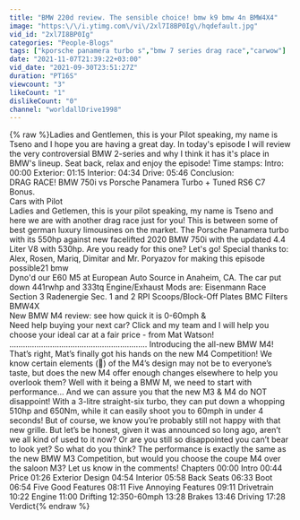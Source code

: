 ```yaml
---
title: "BMW 220d review. The sensible choice! bmw k9 bmw 4n BMW4X4"
image: "https:\/\/i.ytimg.com\/vi\/2xl7I8BP0Ig\/hqdefault.jpg"
vid_id: "2xl7I8BP0Ig"
categories: "People-Blogs"
tags: ["kporsche panamera turbo s","bmw 7 series drag race","carwow"]
date: "2021-11-07T21:39:22+03:00"
vid_date: "2021-09-30T23:51:27Z"
duration: "PT16S"
viewcount: "3"
likeCount: "1"
dislikeCount: "0"
channel: "worldallDrive1998"
---
```

{% raw %}Ladies and Gentlemen, this is your Pilot speaking, my name is Tseno and I hope you are having a great day. In today's episode I will review the very controversial BMW 2-series and why I think it has it's place in BMW's lineup. Seat back, relax and enjoy the episode! Time stamps: Intro: 00:00 Exterior: 01:15 Interior: 04:34 Drive: 05:46 Conclusion:<br />DRAG RACE! BMW 750i vs Porsche Panamera Turbo + Tuned RS6 C7 Bonus.<br />Cars with Pilot<br />Ladies and Getlemen, this is your pilot speaking, my name is Tseno and here we are with another drag race just for you! This is between some of best german luxury limousines on the market. The Porsche Panamera turbo with its 550hp against new facelifted 2020 BMW 750i with the updated 4.4 Liter V8 with 530hp. Are you ready for this one? Let's go! Special thanks to: Alex, Rosen, Mariq, Dimitar and Mr. Poryazov for making this episode possible21 bmw<br />Dyno'd our E60 M5 at European Auto Source in Anaheim, CA. The car put down 441rwhp and 333tq Engine/Exhaust Mods are: Eisenmann Race Section 3 Radenergie Sec. 1 and 2 RPI Scoops/Block-Off Plates BMC Filters BMW4X<br />New BMW M4 review: see how quick it is 0-60mph &amp; <br />Need help buying your next car? Click and my team and I will help you choose your ideal car at a fair price - from Mat Watson! ............................................................. Introducing the all-new BMW M4! That’s right, Mat’s finally got his hands on the new M4 Competition! We know certain elements (👀) of the M4’s design may not be to everyone’s taste, but does the new M4 offer enough changes elsewhere to help you overlook them? Well with it being a BMW M, we need to start with performance… And we can assure you that the new M3 &amp; M4 do NOT disappoint! With a 3-litre straight-six turbo, they can put down a whopping 510hp and 650Nm, while it can easily shoot you to 60mph in under 4 seconds! But of course, we know you’re probably still not happy with that new grille. But let’s be honest, given it was announced so long ago, aren’t we all kind of used to it now? Or are you still so disappointed you can’t bear to look yet? So what do you think? The performance is exactly the same as the new BMW M3 Competition, but would you choose the coupe M4 over the saloon M3? Let us know in the comments! Chapters 00:00​ Intro 00:44​ Price 01:26​ Exterior Design 04:54 Interior 05:58​ Back Seats 06:33 Boot 06:54 Five Good Features 08:11 Five Annoying Features 09:11​ Drivetrain 10:22​ Engine 11:00 Drifting 12:35​ 0-60mph 13:28​ Brakes 13:46 Driving 17:28 Verdict{% endraw %}

